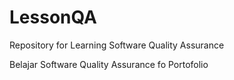 # LessonQA
Repository for Learning Software Quality Assurance

Belajar Software Quality Assurance fo Portofolio